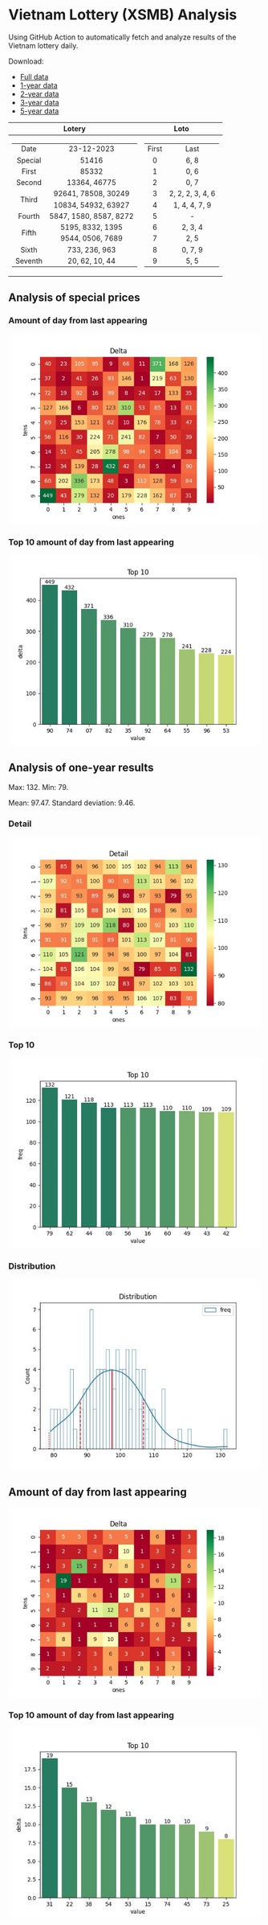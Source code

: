 # Vietnam Lottery (XSMB) Analysis

Using GitHub Action to automatically fetch and analyze results of the Vietnam lottery daily.

Download:

* [Full data](https://raw.githubusercontent.com/khiemdoan/vietnam-lottery-xsmb-analysis/main/results/xsmb.csv)
* [1-year data](https://raw.githubusercontent.com/khiemdoan/vietnam-lottery-xsmb-analysis/main/results/xsmb_1_year.csv)
* [2-year data](https://raw.githubusercontent.com/khiemdoan/vietnam-lottery-xsmb-analysis/main/results/xsmb_2_year.csv)
* [3-year data](https://raw.githubusercontent.com/khiemdoan/vietnam-lottery-xsmb-analysis/main/results/xsmb_3_year.csv)
* [5-year data](https://raw.githubusercontent.com/khiemdoan/vietnam-lottery-xsmb-analysis/main/results/xsmb_5_year.csv)

| Lotery      | Loto |
| :-----------: | :-----------: |
| <table><tr><td>Date</td><td>23-12-2023</td></tr><tr><td>Special</td><td>51416</td></tr><tr><td>First</td><td>85332</td></tr><tr><td>Second</td><td>13364, 46775</td></tr><tr><td rowspan="2">Third</td><td>92641, 78508, 30249</td></tr><tr><td>10834, 54932, 63927</td></tr><tr><td>Fourth</td><td>5847, 1580, 8587, 8272</td></tr><tr><td rowspan="2">Fifth</td><td>5195, 8332, 1395</td></tr><tr><td>9544, 0506, 7689</td></tr><tr><td>Sixth</td><td>733, 236, 963</td></tr><tr><td>Seventh</td><td>20, 62, 10, 44</td></tr></table> | <table><tr><td>First</td><td>Last</td></tr><tr><td>0</td><td>6, 8</td></tr><tr><td>1</td><td>0, 6</td></tr><tr><td>2</td><td>0, 7</td></tr><tr><td>3</td><td>2, 2, 2, 3, 4, 6</td></tr><tr><td>4</td><td>1, 4, 4, 7, 9</td></tr><tr><td>5</td><td>-</td></tr><tr><td>6</td><td>2, 3, 4</td></tr><tr><td>7</td><td>2, 5</td></tr><tr><td>8</td><td>0, 7, 9</td></tr><tr><td>9</td><td>5, 5</td></tr></table> |


<h2>Analysis of special prices</h2>

<h3>Amount of day from last appearing</h3>

![Delta](images/special_delta.jpg)

<h3>Top 10 amount of day from last appearing</h3>

![Delta top 10](images/special_delta_top_10.jpg)

<h2>Analysis of one-year results</h2>

Max: 132. Min: 79.

Mean: 97.47. Standard deviation: 9.46.

<h3>Detail</h3>

![Detail](images/heatmap.jpg)

<h3>Top 10</h3>

![Top 10](images/top-10.jpg)

<h3>Distribution</h3>

![Distribution](images/distribution.jpg)

<h2>Amount of day from last appearing</h2>

![Delta](images/delta.jpg)

<h3>Top 10 amount of day from last appearing</h3>

![Delta top 10](images/delta_top_10.jpg)